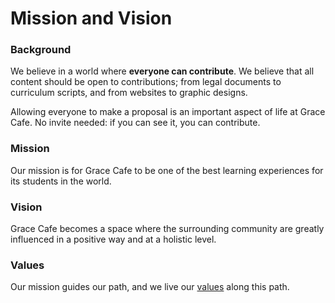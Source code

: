 # Mission and Vision

### Background

We believe in a world where **everyone can contribute**. We believe that all content should be open to contributions; from legal documents to curriculum scripts, and from websites to graphic designs.

Allowing everyone to make a proposal is an important aspect of life at Grace Cafe. No invite needed: if you can see it, you can contribute.

### Mission

Our mission is for Grace Cafe to be one of the best learning experiences for its students in the world.   


### Vision

Grace Cafe becomes a space where the surrounding community are greatly influenced in a positive way and at a holistic level.

### Values

Our mission guides our path, and we live our [values](https://docs.google.com/document/d/1EwgifcOLCrCQyxDu7PlHl4zeGPLn0cK2EAPR9yTjEHw/edit#heading=h.qbs7vh7osjmt) along this path.  


  


